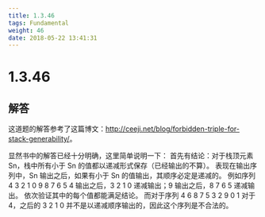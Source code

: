 ```yaml
---
title: 1.3.46
tags: Fundamental
weight: 46
date: 2018-05-22 13:41:31
---
```


# 1.3.46


## 解答

这道题的解答参考了这篇博文：<http://ceeji.net/blog/forbidden-triple-for-stack-generability/>。

显然书中的解答已经十分明确，这里简单说明一下：
首先有结论：对于栈顶元素 Sn，栈中所有小于 Sn 的值都以递减形式保存（已经输出的不算）。
表现在输出序列中，Sn 输出之后，如果有小于 Sn 的值输出，其顺序必定是递减的。
例如序列 4 3 2 1 0 9 8 7 6 5
4 输出之后，3 2 1 0 递减输出；9 输出之后，8 7 6 5 递减输出。
依次验证其中的每个值都能满足结论。
而对于序列 4 6 8 7 5 3 2 9 0 1
对于 4，之后的 3 2 1 0 并不是以递减顺序输出的，因此这个序列是不合法的。
